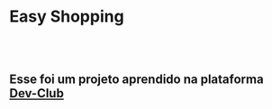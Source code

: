 <h1>Easy Shopping</h1>
<br>
<br>
<h2>Esse foi um projeto aprendido na plataforma <a href ="http://https://rodolfomori.com.br/devclub/">Dev-Club</a></h2>
